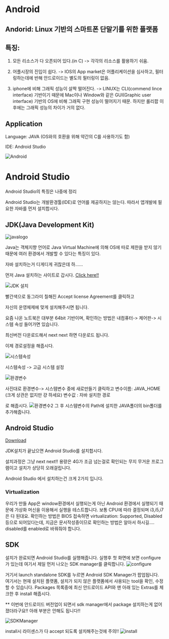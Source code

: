 # Android
## Andorid: Linux 기반의 스마트폰 단말기를 위한 플랫폼


## 특징:
1. 모든 리소스가 다 오픈되어 있다.(in C)
-> 각각의 리소스를 활용하기 쉬움.


2. 어플시장의 진입이 쉽다.
-> IOS의 App market은 어플리케이션을 심사하고, 필터링하는데에 반해 안드로이드는 별도의 필터링이 없음.


3. iphone에 비해 그래픽 성능이 살짝 떨어진다.
-> LINUX는 CLI(commend lince interface) 기반이기 때문에 Mac이나 Window와 같은 GUI(Graphic user interface) 기반의 OS에 비해 그래픽 구현 성능이 떨어지기 때문.
하지만 롤리팝 이후에는 그래픽 성능의 차이가 거의 없다. 

## Application

Language: JAVA (OS와의 호환을 위해 약간의 C를 사용하기도 함)

IDE: Android Studio

![Android](https://github.com/SKKUMathcom/2017-Android-/blob/master/Seminar/Figure/android_icon.png)

# Android Studio

Android Studio의 특징은 나중에 정리

Android Studio는 개발환경툴(IDE)로 언어를 제공하지는 않는다.
따라서 앱개발에 필요한 자바를 먼저 설치합시다.

## JDK(Java Development Kit)

![javalogo](https://github.com/SKKUMathcom/2017-Android-/blob/master/Seminar/Figure/java-logo-vector.png)

Java는 객체지향 언어로 Java Virtual Machine에 의해 OS에 따로 제한을 받지 않기 때문에 여러 환경에서 개발할 수 있다는 특징이 있다.

자바 설치하는거 디게디게 귀찮은데 하......

먼저 Java 설치하는 사이트로 갑시다. [Click here!!](http://www.oracle.com/technetwork/java/javase/downloads/jdk8-downloads-2133151.html)

![JDK 설치](https://github.com/SKKUMathcom/2017-Android-/blob/master/Seminar/Figure/java%20%EC%84%A4%EC%B9%98%202.PNG)

빨간색으로 동그라미 칠해진 Accept license Agreement를 클릭하고

자신의 운영체제에 맞게 설치해주시면 됩니다.

요즘 나온 노트북은 대부분 64bit 기반이며, 확인하는 방법은 내컴퓨터-> 제어판-> 시스템 속성 들어가면 있습니다.

최신버전 다운로드해서 next next 하면 다운로드 됩니다.

이제 경로설정을 해줍시다. 

![시스템속성](https://github.com/SKKUMathcom/2017-Android-/blob/master/Seminar/Figure/%EC%8B%9C%EC%8A%A4%ED%85%9C%EC%86%8D%EC%84%B1.PNG)

시스템속성 -> 고급 시스템 설정

![환경변수](https://github.com/SKKUMathcom/2017-Android-/blob/master/Seminar/Figure/%ED%99%98%EA%B2%BD%EB%B3%80%EC%88%98%EC%84%A4%EC%A0%95.PNG)

사진대로 환경변수-> 시스템변수 중에 새로만들기 클릭하고
변수이름: JAVA_HOME (크게 상관은 없지만 걍 하세요)
변수값 : 자바 설치한 경로

로 해줍시다. 
![환경변수2](https://github.com/SKKUMathcom/2017-Android-/blob/master/Seminar/Figure/java%20%EC%84%A4%EC%B9%98%203.PNG)
그 후 시스템변수의 Path에 설치한 JAVA폴더의 bin폴더를 추가해줍니다.

## Android Studio

[Download](http://developer.android.com/intl/ko/sdk/index.html)

JDK설치가 끝났으면 Android Studio를 설치합시다.

설치과정은 그냥 next next!!
용량은 4G가 조금 넘는걸로 확인되는 무지 무거운 프로그램이고 설치가 상당히 오래걸립니다.

Android Studio 에서 설치하는건 크게 2가지 입니다.


### Virtualization

우리가 만들 App은 window환경에서 실행되는게 아닌 Android 환경에서 실행되기 때문에 가상화 머신을 이용해서 실행을 테스트합니다. 보통 CPU에 따라 결정되며 i3,i5,i7은 다 된대요.
확인하는 방법은 BIOS 접속하면 virtualization: Supported, Disabled 등으로 되어있다는데, 지금은 문서작성중이므로 확인하는 방법은 알아서 하시길.... disabled를 enabled로 바꿔줘야 합니다.


## SDK


설치가 완료되면 Android Studio를 실행해줍니다. 실행후 첫 화면에 보면 configure가 있는데 여기서 제일 먼저 나오는 SDK manager를 클릭합니다.
![configure](https://github.com/SKKUMathcom/2017-Android-/blob/master/Seminar/Figure/sdk.png)

거기서 launch standalone SDK를 누르면 Android SDK Manager가 팝업됩니다. 여기서는 현재 설치된 플랫폼, 설치가 되지 않은 플랫폼에서 사용되는 tool을 확인, 수정할 수 있습니다.
Packages 목록중에 최신 안드로이드 API와 맨 아래 있는 Extras를 체크한 후 install 해줍시다.


** 이번에 안드로이드 버전업이 되면서 sdk manager에서 package 설치하는게 없어졌더라구요!! 아래 부분은 안해도 됩니다!!

![SDKManager](https://github.com/SKKUMathcom/2017-Android-/blob/master/Seminar/Figure/launch%20standalone.PNG)

install시 라이센스가 다 accept 되도록 설치해주는것에 주의!!
![install](https://github.com/SKKUMathcom/2017-Android-/blob/master/Seminar/Figure/sdk2.PNG)

